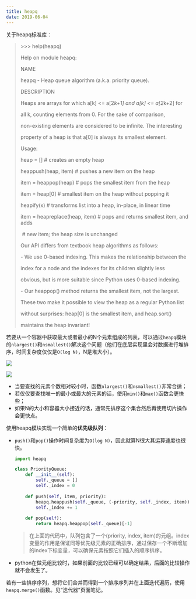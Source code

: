 ```yaml
---
title: heapq
date: 2019-06-04
---
```


关于heapq标准库：

> \>>> help(heapq)
>
> Help on module heapq:
>
>  
>
> NAME
>
>   heapq - Heap queue algorithm (a.k.a. priority queue).
>
>  
>
> DESCRIPTION
>
>   Heaps are arrays for which a[k] <= a[2*k+1] and a[k] <= a[2*k+2] for
>
>   all k, counting elements from 0. For the sake of comparison,
>
>   non-existing elements are considered to be infinite. The interesting
>
>   property of a heap is that a[0] is always its smallest element.
>
>  
>
>   Usage:
>
>  
>
>   heap = []      # creates an empty heap
>
>   heappush(heap, item) # pushes a new item on the heap
>
>   item = heappop(heap) # pops the smallest item from the heap
>
>   item = heap[0]    # smallest item on the heap without popping it
>
>   heapify(x)      # transforms list into a heap, in-place, in linear time
>
>   item = heapreplace(heap, item) # pops and returns smallest item, and adds
>
> ​                  \# new item; the heap size is unchanged
>
>  
>
>   Our API differs from textbook heap algorithms as follows:
>
>  
>
>   \- We use 0-based indexing. This makes the relationship between the
>
>    index for a node and the indexes for its children slightly less
>
>    obvious, but is more suitable since Python uses 0-based indexing.
>
>  
>
>   \- Our heappop() method returns the smallest item, not the largest.
>
>  
>
>   These two make it possible to view the heap as a regular Python list
>
>   without surprises: heap[0] is the smallest item, and heap.sort()
>
>   maintains the heap invariant!

若要从一个容器中获取最大或者最小的N个元素组成的列表，可以通过`heapq`模块的`nlargest()`和`nsmallest()`解决这个问题（他们在底层实现里会对数据进行堆排序，时间复杂度仅仅是`O(log N)`，N是堆大小）。

![](https://figure-bed.chua-n.com/Python/260.png)

![](https://figure-bed.chua-n.com/Python/261.png)

- 当要查找的元素个数相对较小时，函数`nlargest()`和`nsmallest()`非常合适；
- 若仅仅要查找唯一的最小或最大的元素的话，使用`min()`和`max()`函数会更快些；
- 如果N的大小和容器大小接近的话，通常先排序这个集合然后再使用切片操作会更快点。

使用heapq模块实现一个简单的**优先级队列**：

- `push()`和`pop()`操作时间复杂度为`O(log N)`，因此就算N很大其运算速度也很快。

    ```python
    import heapq
    
    class PriorityQueue:
        def __init__(self):
            self._queue = []
            self._index = 0
            
    	def push(self, item, priority):
            heapq.heappush(self._queue, (-priority, self._index, item))
            self._index += 1
            
    	def pop(self):
            return heapq.heappop(self._queue)[-1]
    ```

    > 在上面的代码中，队列包含了一个(priority, index, item)的元组。index变量的作用是保证同等优先级元素的正确排序，通过保存一个不断增加的index下标变量，可以确保元素按照它们插入的顺序排序。

- python在做元组比较时，如果前面的比较已经可以确定结果，后面的比较操作就不会发生了。

若有一些排序序列，想将它们合并而得到一个排序序列并在上面迭代遍历，使用`heapq.merge()`函数。见“迭代器”页面笔记。